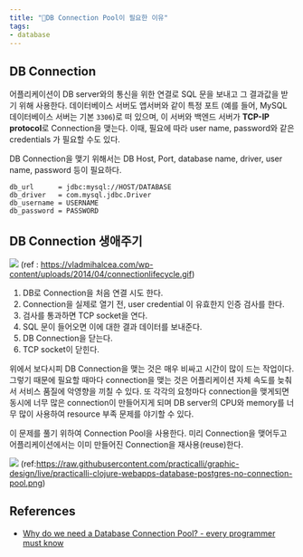 ```yaml
---
title: "DB Connection Pool이 필요한 이유"
tags:
- database
---
```

## DB Connection
어플리케이션이 DB server와의 통신을 위한 연결로 SQL 문을 보내고 그 결과값을 받기 위해 사용한다. 데이터베이스 서버도 앱서버와 같이 특정 포트 (예를 들어, MySQL 데이터베이스 서버는 기본 `3306`)로 떠 있으며, 이 서버와 백엔드 서버가 **TCP-IP protocol**로 Connection을 맺는다. 이때, 필요에 따라 user name, password와 같은 credentials 가 필요할 수도 있다.

DB Connection을 맺기 위해서는 DB Host, Port, database name, driver, user name, password 등이 필요하다. 

```
db_url      = jdbc:mysql://HOST/DATABASE  
db_driver   = com.mysql.jdbc.Driver  
db_username = USERNAME  
db_password = PASSWORD
```

## DB Connection 생애주기
![](https://vladmihalcea.com/wp-content/uploads/2014/04/connectionlifecycle.gif)
(ref : https://vladmihalcea.com/wp-content/uploads/2014/04/connectionlifecycle.gif)
1. DB로 Connection을 처음 연결 시도 한다.
2. Connection을 실제로 열기 전, user credential 이 유효한지 인증 검사를 한다. 
3. 검사를 통과하면 TCP socket을 연다.
4. SQL 문이 들어오면 이에 대한 결과 데이터를 보내준다. 
5. DB Connection을 닫는다.
6. TCP socket이 닫힌다. 

위에서 보다시피 DB Connection을 맺는 것은 매우 비싸고 시간이 많이 드는 작업이다. 그렇기 때문에 필요할 때마다 connection을 맺는 것은 어플리케이션 자체 속도를 늦춰서 서비스 품질에 악영향을 끼칠 수 있다. 또 각각의 요청마다 connection을 맺게되면 동시에 너무 많은 connection이 만들어지게 되며 DB server의 CPU와 memory를 너무 많이 사용하여 resource 부족 문제를 야기할 수 있다. 

이 문제를 풀기 위하여 Connection Pool을 사용한다. 미리 Connection을 맺어두고 어플리케이션에서는 이미 만들어진 Connection을 재사용(reuse)한다. 

![](https://user-images.githubusercontent.com/2231510/209923693-a45f6129-3053-4089-a626-ef77143b6032.png)
(ref:https://raw.githubusercontent.com/practicalli/graphic-design/live/practicalli-clojure-webapps-database-postgres-no-connection-pool.png)


## References
- [Why do we need a Database Connection Pool? - every programmer must know](https://dineshchandgr.medium.com/why-do-we-need-a-database-connection-pool-every-programmer-must-know-9f90e7c8e5af)